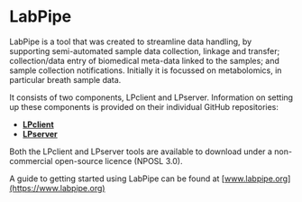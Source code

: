 # LabPipe

LabPipe is a tool that was created to streamline data handling, by supporting semi-automated sample data collection, linkage and transfer; collection/data entry of biomedical meta-data linked to the samples; and sample collection notifications. Initially it is focussed on metabolomics, in particular breath sample data.

It consists of two components, LPclient and LPserver. Information on setting up these components is provided on their individual GitHub repositories:

* [**LPclient**](https://github.com/rcfgroup/labpipe-client-public)
* [**LPserver**](https://github.com/rcfgroup/labpipe-server-public)
 
Both the LPclient and LPserver tools are available to download under a non-commercial open-source licence (NPOSL 3.0).

A guide to getting started using LabPipe can be found at [www.labpipe.org](https://www.labpipe.org)
